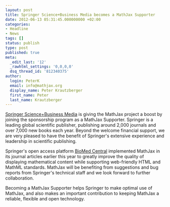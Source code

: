 ```yaml
---
layout: post
title: Springer Science+Business Media becomes a MathJax Supporter
date: 2012-06-13 05:31:45.000000000 +02:00
categories:
- Headline
- News
tags: []
status: publish
type: post
published: true
meta:
  _edit_last: '12'
  _rawhtml_settings: '0,0,0,0'
  dsq_thread_id: '812340375'
author:
  login: PeterK
  email: info@mathjax.org
  display_name: Peter Krautzberger
  first_name: Peter
  last_name: Krautzberger
---
```


[Springer Science+Business Media](http://www.springer.com/) is giving the MathJax project a boost by joining the sponsorship program as a MathJax Supporter. Springer is a leading global scientific publisher, publishing around 2,000 journals and over 7,000 new books each year. Beyond the welcome financial support, we are very pleased to have the benefit of Springer's extensive experience and leadership in scientific publishing.

Springer's open access platform [BioMed Central](http://www.biomedcentral.com/) implemented MathJax in its journal articles earlier this year to greatly improve the quality of displaying mathematical content while supporting web-friendly HTML and MathML standards. MathJax will be benefiting from suggestions and bug reports from Springer's technical staff and we look forward to further collaboration.

Becoming a MathJax Supporter helps Springer to make optimal use of MathJax, and also makes an important contribution to keeping MathJax a reliable, flexible and open technology.